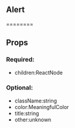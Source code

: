 
## Alert
========
## Props


### Required:
 - children:ReactNode

### Optional:
 - className:string
 - color:MeaningfulColor
 - title:string
 - other:unknown